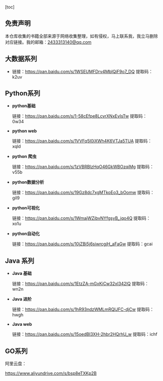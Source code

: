 [toc]

## 免责声明

本仓库收集的书籍全部来源于网络收集整理，如有侵权，马上联系我，我立马删除对应链接。我的邮箱：2433313140@qq.com



## 大数据系列

+ 链接：https://pan.baidu.com/s/1WSEUMFDrv4MblQiF9o7_DQ 
  提取码：k2uv 
  
  

## Python系列

+ **python基础**

  链接：https://pan.baidu.com/s/1-58cEfpe8LcvrXNxEvIsTw 
  提取码：0w34

+ **python web**

  链接：https://pan.baidu.com/s/1VVFq5I0iXWh4K6VTJa5TUA 
  提取码：xqld

+ **python 爬虫**

  链接：https://pan.baidu.com/s/1zVBRBlzHqO46GkWBOzqiMg 
  提取码：v55b

+ **python数据分析**

  链接：https://pan.baidu.com/s/19Gz8dc7xgMTkoEo3_bOomw 
  提取码：gil9

+ **python可视化**

  链接：https://pan.baidu.com/s/1WmajWZibvNYfgsyB_jqo4Q 
  提取码：xo1u

+ **python自动化**

  链接：https://pan.baidu.com/s/10jZBi5j6siwrcgjH_aFaGw 
  提取码：gcai 

## Java 系列

+ **Java 基础**

  链接：https://pan.baidu.com/s/1EtzZA-mGxKiCw32xI342lQ 
  提取码：wn2n

+ **Java 进阶**

  链接：https://pan.baidu.com/s/1hR93ndzWMLmRQIJFC-djCw 
  提取码：hwgh

+ **Java web**

  链接：https://pan.baidu.com/s/15oedBI3XH-2hbr2HQrhU_w 
  提取码：ichf

## GO系列

阿里云盘：

https://www.aliyundrive.com/s/bsp8eTXKp2B
